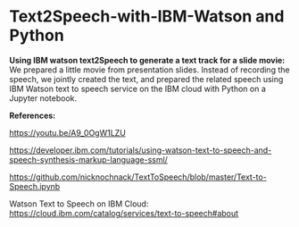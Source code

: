 # Text2Speech-with-IBM-Watson and Python
**Using IBM watson text2Speech to generate a text track for a slide movie:**
We prepared a little movie from presentation slides. Instead of recording the speech, we jointly created the text, and prepared the related 
speech using IBM Watson text to speech service on the IBM cloud with Python on a Jupyter notebook.

**References:**


https://youtu.be/A9_0OgW1LZU

https://developer.ibm.com/tutorials/using-watson-text-to-speech-and-speech-synthesis-markup-language-ssml/

https://github.com/nicknochnack/TextToSpeech/blob/master/Text-to-Speech.ipynb

Watson Text to Speech on IBM Cloud: https://cloud.ibm.com/catalog/services/text-to-speech#about
